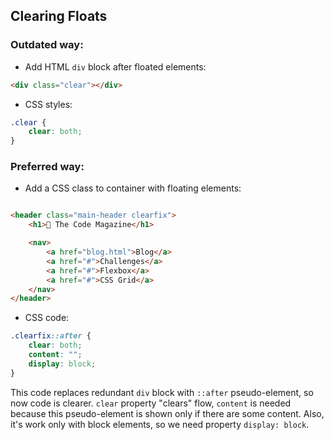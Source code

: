 ## Clearing Floats

### Outdated way:
- Add HTML `div` block after floated elements:
```html
<div class="clear"></div>
```
- CSS styles:
```css
.clear {
    clear: both;
}
```

### Preferred way:
- Add a CSS class to container with floating elements:
```html

<header class="main-header clearfix">
    <h1>📘 The Code Magazine</h1>

    <nav>
        <a href="blog.html">Blog</a>
        <a href="#">Challenges</a>
        <a href="#">Flexbox</a>
        <a href="#">CSS Grid</a>
    </nav>
</header>
```
- CSS code:
```css
.clearfix::after {
    clear: both;
    content: "";
    display: block;
}
```
This code replaces redundant `div` block with `::after` pseudo-element,
so now code is clearer. `clear` property "clears" flow, `content` is needed
because this pseudo-element is shown only if there are some content.
Also, it's work only with block elements, so we need property `display: block`.